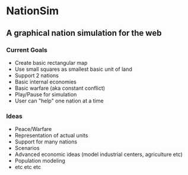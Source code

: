 # NationSim
## A graphical nation simulation for the web

### Current Goals
 - Create basic rectangular map
 - Use small squares as smallest basic unit of land
 - Support 2 nations
 - Basic internal economies
 - Basic warfare (aka constant conflict)
 - Play/Pause for simulation
 - User can "help" one nation at a time

### Ideas
 - Peace/Warfare
 - Representation of actual units
 - Support for many nations
 - Scenarios
 - Advanced economic ideas (model industrial centers, agriculture etc)
 - Population modeling
 - etc etc etc
